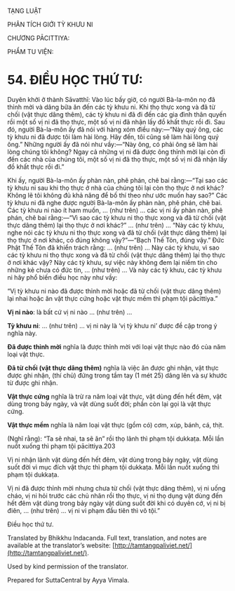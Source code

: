  

TẠNG LUẬT

PHÂN TÍCH GIỚI TỲ KHƯU NI

CHƯƠNG PĀCITTIYA:

PHẨM TU VIỆN:

# 54\. ĐIỀU HỌC THỨ TƯ:

Duyên khởi ở thành Sāvatthī: Vào lúc bấy giờ, có người Bà-la-môn nọ đã thỉnh mời và dâng bữa ăn đến các tỳ khưu ni. Khi thọ thực xong và đã từ chối (vật thực dâng thêm), các tỳ khưu ni đã đi đến các gia đình thân quyến rồi một số vị ni đã thọ thực, một số vị ni đã nhận lấy đồ khất thực rồi đi. Sau đó, người Bà-la-môn ấy đã nói với hàng xóm điều này:—“Này quý ông, các tỳ khưu ni đã được tôi làm hài lòng. Hãy đến, tôi cũng sẽ làm hài lòng quý ông.” Những người ấy đã nói như vầy:—“Này ông, có phải ông sẽ làm hài lòng chúng tôi không? Ngay cả những vị ni đã được ông thỉnh mời lại còn đi đến các nhà của chúng tôi, một số vị ni đã thọ thực, một số vị ni đã nhận lấy đồ khất thực rồi đi.”

Khi ấy, người Bà-la-môn ấy phàn nàn, phê phán, chê bai rằng:—“Tại sao các tỳ khưu ni sau khi thọ thực ở nhà của chúng tôi lại còn thọ thực ở nơi khác? Không lẽ tôi không đủ khả năng để bố thí theo như ước muốn hay sao?” Các tỳ khưu ni đã nghe được người Bà-la-môn ấy phàn nàn, phê phán, chê bai. Các tỳ khưu ni nào ít ham muốn, … (như trên) … các vị ni ấy phàn nàn, phê phán, chê bai rằng:—“Vì sao các tỳ khưu ni thọ thực xong và đã từ chối (vật thực dâng thêm) lại thọ thực ở nơi khác?” … (như trên) … “Này các tỳ khưu, nghe nói các tỳ khưu ni thọ thực xong và đã từ chối (vật thực dâng thêm) lại thọ thực ở nơi khác, có đúng không vậy?”—“Bạch Thế Tôn, đúng vậy.” Đức Phật Thế Tôn đã khiển trách rằng: … (như trên) … Này các tỳ khưu, vì sao các tỳ khưu ni thọ thực xong và đã từ chối (vật thực dâng thêm) lại thọ thực ở nơi khác vậy? Này các tỳ khưu, sự việc này không đem lại niềm tin cho những kẻ chưa có đức tin, … (như trên) … Và này các tỳ khưu, các tỳ khưu ni hãy phổ biến điều học này như vầy:

“Vị tỳ khưu ni nào đã được thỉnh mời hoặc đã từ chối (vật thực dâng thêm) lại nhai hoặc ăn vật thực cứng hoặc vật thực mềm thì phạm tội pācittiya.”

**Vị ni nào**: là bất cứ vị ni nào … (như trên) …

**Tỳ khưu ni**: … (như trên) … vị ni này là ‘vị tỳ khưu ni’ được đề cập trong ý nghĩa này.

**Đã được thỉnh mời** nghĩa là được thỉnh mời với loại vật thực nào đó của năm loại vật thực.

**Đã từ chối (vật thực dâng thêm)** nghĩa là việc ăn được ghi nhận, vật thực được ghi nhận, (thí chủ) đứng trong tầm tay (1 mét 25) dâng lên và sự khước từ được ghi nhận.

**Vật thực cứng** nghĩa là trừ ra năm loại vật thực, vật dùng đến hết đêm, vật dùng trong bảy ngày, và vật dùng suốt đời; phần còn lại gọi là vật thực cứng.

**Vật thực mềm** nghĩa là năm loại vật thực (gồm có) cơm, xúp, bánh, cá, thịt.

(Nghĩ rằng): “Ta sẽ nhai, ta sẽ ăn” rồi thọ lãnh thì phạm tội dukkaṭa. Mỗi lần nuốt xuống thì phạm tội pācittiya.203

Vị ni nhận lãnh vật dùng đến hết đêm, vật dùng trong bảy ngày, vật dùng suốt đời vì mục đích vật thực thì phạm tội dukkaṭa. Mỗi lần nuốt xuống thì phạm tội dukkaṭa.

Vị ni đã được thỉnh mời nhưng chưa từ chối (vật thực dâng thêm), vị ni uống cháo, vị ni hỏi trước các chủ nhân rồi thọ thực, vị ni thọ dụng vật dùng đến hết đêm vật dùng trong bảy ngày vật dùng suốt đời khi có duyên cớ, vị ni bị điên, … (như trên) … vị ni vi phạm đầu tiên thì vô tội.”

Điều học thứ tư.

Translated by Bhikkhu Indacanda. Full text, translation, and notes are available at the translator’s website: [http://tamtangpaliviet.net/](http://tamtangpaliviet.net/).

Used by kind permission of the translator.

Prepared for SuttaCentral by Ayya Vimala.